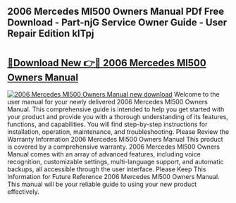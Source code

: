 ## 2006 Mercedes Ml500 Owners Manual PDf Free Download - Part-njG Service Owner Guide - User Repair Edition kITpj

# <h2><a href="http://bc1335.oget.top/?id=2006+Mercedes+Ml500+Owners+Manual">🔗Download New 👉🔴 2006 Mercedes Ml500 Owners Manual</a></h2>

[![2006 Mercedes Ml500 Owners Manual new download](https://i.imgur.com/5g1atiW.png)](http://bc1335.oget.top/?id=2006+Mercedes+Ml500+Owners+Manual)
Welcome to the user manual for your newly delivered 2006 Mercedes Ml500 Owners Manual. This comprehensive guide is intended to help you get started with your product and provide you with a thorough understanding of its features, functions, and capabilities. You will find step-by-step instructions for installation, operation, maintenance, and troubleshooting. Please Review the Warranty Information 2006 Mercedes Ml500 Owners Manual This product is covered by a comprehensive warranty. 2006 Mercedes Ml500 Owners Manual comes with an array of advanced features, including voice recognition, customizable settings, multi-language support, and automatic backups, all accessible through the user interface. Please Keep This Information for Future Reference 2006 Mercedes Ml500 Owners Manual. This manual will be your reliable guide to using your new product effectively.
